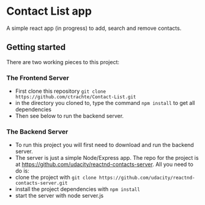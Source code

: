 # Contact List app
 A simple react app (in progress) to add, search and remove contacts.

## Getting started
  There are two working pieces to this project:

### The Frontend Server
 - First clone this repository `git clone https://github.com/ctrachte/Contact-List.git`
 - in the directory you cloned to, type the command `npm install` to get all dependencies
 - Then see below to run the backend server.
### The Backend Server
- To run this project you will first need to download and run the backend server.
- The server is just a simple Node/Express app. The repo for the project is at https://github.com/udacity/reactnd-contacts-server. All you need to do is:
- clone the project with `git clone https://github.com/udacity/reactnd-contacts-server.git`
- install the project dependencies with `npm install`
- start the server with node server.js
